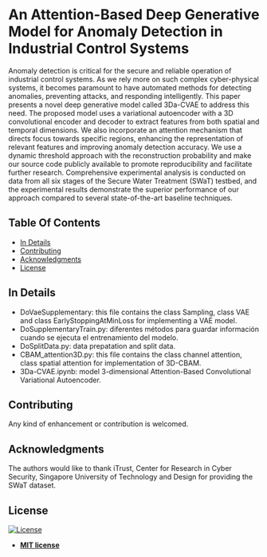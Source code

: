 # An Attention-Based Deep Generative Model for Anomaly Detection in Industrial Control Systems
Anomaly detection is critical for the secure and reliable operation of industrial control systems. As we rely more on such complex cyber-physical systems, it becomes paramount to have automated methods for detecting anomalies, preventing attacks, and responding intelligently. This paper presents a novel deep generative model called 3Da-CVAE to address this need. The proposed model uses a variational autoencoder with a 3D convolutional encoder and decoder to extract features from both spatial and temporal dimensions. We also incorporate an attention mechanism that directs focus towards specific regions, enhancing the representation of relevant features and improving anomaly detection accuracy. We use a dynamic threshold approach with the reconstruction probability and make our source code publicly available to promote reproducibility and facilitate further research. Comprehensive experimental analysis is conducted on data from all six stages of the Secure Water Treatment (SWaT) testbed, and the experimental results demonstrate the superior performance of our approach compared to several state-of-the-art baseline techniques.

## Table Of Contents
-  [In Details](#in-details)
-  [Contributing](#contributing)
-  [Acknowledgments](#acknowledgments)
- [License](#license)

## In Details
- DoVaeSupplementary: this file contains the class Sampling, class VAE and class EarlyStoppingAtMinLoss for implementing a VAE model.
- DoSupplementaryTrain.py: diferentes métodos para guardar información cuando se ejecuta el entrenamiento del modelo.
- DoSplitData.py: data prepatation and split data.
- CBAM_attention3D.py: this file contains the class channel attention, class spatial attention for implementation of 3D-CBAM.
- 3Da-CVAE.ipynb: model 3-dimensional Attention-Based Convolutional Variational Autoencoder.

## Contributing
Any kind of enhancement or contribution is welcomed.

## Acknowledgments
The authors would like to thank iTrust, Center for Research in Cyber Security, Singapore University of Technology and Design for providing the SWaT dataset.


## License
[![License](http://img.shields.io/:license-mit-blue.svg?style=flat-square)](http://badges.mit-license.org)

- **[MIT license]([https://github.com/mmacas11/3Da-CVAE/blob/master/LICENSE](https://github.com/mmacas11/3Da-CVAE/blob/main/LICENSE).md)**


